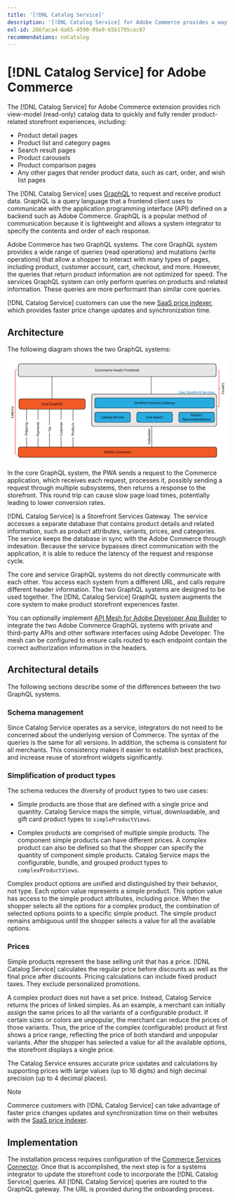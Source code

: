 ```yaml
---
title: '[!DNL Catalog Service]'
description: '[!DNL Catalog Service] for Adobe Commerce provides a way to retrieve the contents of Product Display Pages and Product List Pages much more quickly than the native Adobe Commerce GraphQL queries.'
exl-id: 266faca4-6a65-4590-99a9-65b1705cac87
recommendations: noCatalog
---
```

# [!DNL Catalog Service] for Adobe Commerce

The [!DNL Catalog Service] for Adobe Commerce extension provides rich view-model (read-only) catalog data to quickly and fully render product-related storefront experiences, including:

* Product detail pages
* Product list and category pages
* Search result pages
* Product carousels
* Product comparison pages
* Any other pages that render product data, such as cart, order, and wish list pages

The [!DNL Catalog Service] uses [GraphQL](https://graphql.org/) to request and receive product data. GraphQL is a query language that a frontend client uses to communicate with the application programming interface (API) defined on a backend such as Adobe Commerce. GraphQL is a popular method of communication because it is lightweight and allows a system integrator to specify the contents and order of each response.

Adobe Commerce has two GraphQL systems. The core GraphQL system provides a wide range of queries (read operations) and mutations (write operations) that allow a shopper to interact with many types of pages, including product, customer account, cart, checkout, and more. However, the queries that return product information are not optimized for speed. The services GraphQL system can only perform queries on products and related information. These queries are more performant than similar core queries.

[!DNL Catalog Service] customers can use the new [SaaS price indexer](../price-index/price-indexing.md), which provides faster price change updates and synchronization time.

## Architecture

The following diagram shows the two GraphQL systems:

![Catalog architecture diagram](assets/catalog-service-architecture.png)

In the core GraphQL system, the PWA sends a request to the Commerce application, which receives each request, processes it, possibly sending a request through multiple subsystems, then returns a response to the storefront. This round trip can cause slow page load times, potentially leading to lower conversion rates.

[!DNL Catalog Service] is a Storefront Services Gateway. The service accesses a separate database that contains product details and related information, such as product attributes, variants, prices, and categories. The service keeps the database in sync with the Adobe Commerce through indexation.
Because the service bypasses direct communication with the application, it is able to reduce the latency of the request and response cycle.

The core and service GraphQL systems do not directly communicate with each other. You access each system from a different URL, and calls require different header information. The two GraphQL systems are designed to be used together. The [!DNL Catalog Service] GraphQL system augments the core system to make product storefront experiences faster.

You can optionally implement [API Mesh for Adobe Developer App Builder](https://developer.adobe.com/graphql-mesh-gateway/) to integrate the two Adobe Commerce GraphQL systems with private and third-party APIs and other software interfaces using Adobe Developer. The mesh can be configured to ensure calls routed to each endpoint contain the correct authorization information in the headers.

## Architectural details

The following sections describe some of the differences between the two GraphQL systems.

### Schema management

Since Catalog Service operates as a service, integrators do not need to be concerned about the underlying version of Commerce. The syntax of the queries is the same for all versions. In addition, the schema is consistent for all merchants. This consistency makes it easier to establish best practices, and increase reuse of storefront widgets significantly.

### Simplification of product types

The schema reduces the diversity of product types to two use cases:

* Simple products are those that are defined with a single price and quantity. Catalog Service maps the simple, virtual, downloadable, and gift card product types to `simpleProductViews`.

* Complex products are comprised of multiple simple products. The component simple products can have different prices. A complex product can also be defined so that the shopper can specify the quantity of component simple products. Catalog Service maps the configurable, bundle, and grouped product types to `complexProductViews`.

Complex product options are unified and distinguished by their behavior, not type. Each option value represents a simple product. This option value has access to the simple product attributes, including price. When the shopper selects all the options for a complex product, the combination of selected options points to a specific simple product. The simple product remains ambiguous until the shopper selects a value for all the available options.

### Prices

Simple products represent the base selling unit that has a price. [!DNL Catalog Service] calculates the regular price before discounts as well as the final price after discounts. Pricing calculations can include fixed product taxes. They exclude personalized promotions.

A complex product does not have a set price. Instead, Catalog Service returns the prices of linked simples. As an example, a merchant can initially assign the same prices to all the variants of a configurable product. If certain sizes or colors are unpopular, the merchant can reduce the prices of those variants. Thus, the price of the complex (configurable) product at first shows a price range, reflecting the price of both standard and unpopular variants. After the shopper has selected a value for all the available options, the storefront displays a single price.

The Catalog Service ensures accurate price updates and calculations by supporting prices with large values (up to 16 digits) and high decimal precision (up to 4 decimal places).

>[!NOTE]
>
> Commerce customers with [!DNL Catalog Service] can take advantage of faster price changes updates and synchronization time on their websites with the [SaaS price indexer](../price-index/price-indexing.md).

## Implementation

The installation process requires configuration of the [Commerce Services Connector](../landing/saas.md). Once that is accomplished, the next step is for a systems integrator to update the storefront code to incorporate the [!DNL Catalog Service] queries. All [!DNL Catalog Service] queries are routed to the GraphQL gateway. The URL is provided during the onboarding process.
